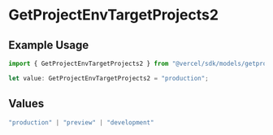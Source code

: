 # GetProjectEnvTargetProjects2

## Example Usage

```typescript
import { GetProjectEnvTargetProjects2 } from "@vercel/sdk/models/getprojectenvop.js";

let value: GetProjectEnvTargetProjects2 = "production";
```

## Values

```typescript
"production" | "preview" | "development"
```